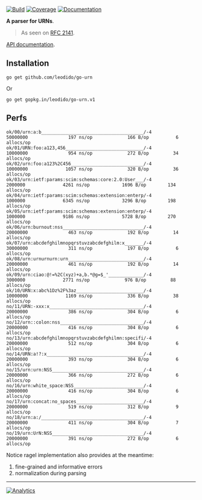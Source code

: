 [![Build](https://img.shields.io/travis/leodido/go-urn/master.svg?style=for-the-badge)](https://travis-ci.org/leodido/go-urn) [![Coverage](https://img.shields.io/codecov/c/github/leodido/go-urn.svg?style=for-the-badge)](https://codecov.io/gh/leodido/go-urn) [![Documentation](https://img.shields.io/badge/godoc-reference-blue.svg?style=for-the-badge)](https://godoc.org/github.com/leodido/go-urn)

**A parser for URNs**.

> As seen on [RFC 2141](https://tools.ietf.org/html/rfc2141#ref-1).

[API documentation](https://godoc.org/github.com/leodido/go-urn).

## Installation

```
go get github.com/leodido/go-urn
```

Or

```
go get gopkg.in/leodido/go-urn.v1
```

## Perfs

```
ok/00/urn:a:b______________________________________/-4           50000000               197 ns/op             166 B/op          6 allocs/op
ok/01/URN:foo:a123,456_____________________________/-4           10000000               954 ns/op             272 B/op         34 allocs/op
ok/02/urn:foo:a123%2C456___________________________/-4           10000000              1057 ns/op             320 B/op         36 allocs/op
ok/03/urn:ietf:params:scim:schemas:core:2.0:User___/-4            2000000              4261 ns/op            1696 B/op        134 allocs/op
ok/04/urn:ietf:params:scim:schemas:extension:enterp/-4            1000000              6345 ns/op            3296 B/op        198 allocs/op
ok/05/urn:ietf:params:scim:schemas:extension:enterp/-4            1000000              9186 ns/op            5728 B/op        270 allocs/op
ok/06/urn:burnout:nss______________________________/-4           20000000               463 ns/op             192 B/op         14 allocs/op
ok/07/urn:abcdefghilmnopqrstuvzabcdefghilm:x_______/-4           30000000               311 ns/op             197 B/op          6 allocs/op
ok/08/urn:urnurnurn:urn____________________________/-4           20000000               461 ns/op             192 B/op         14 allocs/op
ok/09/urn:ciao:@!=%2C(xyz)+a,b.*@g=$_'_____________/-4            3000000              2771 ns/op             976 B/op         88 allocs/op
ok/10/URN:x:abc%1Dz%2F%3az_________________________/-4           10000000              1169 ns/op             336 B/op         38 allocs/op
no/11/URN:-xxx:x___________________________________/-4           20000000               386 ns/op             304 B/op          6 allocs/op
no/12/urn::colon:nss_______________________________/-4           20000000               416 ns/op             304 B/op          6 allocs/op
no/13/urn:abcdefghilmnopqrstuvzabcdefghilmn:specifi/-4           20000000               512 ns/op             304 B/op          6 allocs/op
no/14/URN:a!?:x____________________________________/-4           20000000               393 ns/op             304 B/op          6 allocs/op
no/15/urn:urn:NSS__________________________________/-4           20000000               366 ns/op             272 B/op          6 allocs/op
no/16/urn:white_space:NSS__________________________/-4           20000000               416 ns/op             304 B/op          6 allocs/op
no/17/urn:concat:no_spaces_________________________/-4           20000000               519 ns/op             312 B/op          9 allocs/op
no/18/urn:a:/______________________________________/-4           20000000               411 ns/op             304 B/op          7 allocs/op
no/19/urn:UrN:NSS__________________________________/-4           20000000               391 ns/op             272 B/op          6 allocs/op
```

Notice ragel implementation also provides at the meantime:

1. fine-grained and informative errors
2. normalization during parsing

---

[![Analytics](https://ga-beacon.appspot.com/UA-49657176-1/go-urn?flat)](https://github.com/igrigorik/ga-beacon)